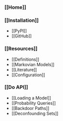 ### [[Home]]

### [[Installation]]
* [[PyPI]]
* [[GitHub]]

### [[Resources]]
* [[Definitions]]
* [[Markovian Models]]
* [[Literature]]
* [[Configuration]]

### [[Do API]]
* [[Loading a Model]]
* [[Probability Queries]]
* [[Backdoor Paths]]
* [[Deconfounding Sets]]
